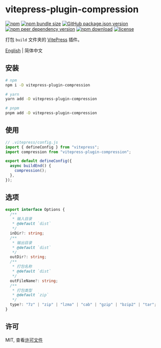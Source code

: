 # vitepress-plugin-compression

[![npm](https://img.shields.io/npm/v/vitepress-plugin-compression.svg?style=flat-square)](https://www.npmjs.com/package/vitepress-plugin-compression)
[![npm bundle size](https://img.shields.io/bundlephobia/minzip/vitepress-plugin-compression?style=flat-square)](https://bundlephobia.com/package/vitepress-plugin-compression@latest)
[![GitHub package.json version](https://img.shields.io/github/package-json/v/manchan4869/vitepress-plugin-compression?style=flat-square)](https://github.com/manchan4869/vitepress-plugin-compression/blob/main/package.json)
[![npm peer dependency version](https://img.shields.io/npm/dependency-version/vitepress-plugin-compression/peer/vitepress?style=flat-square)](https://github.com/vuejs/vitepress)
[![npm download](https://img.shields.io/npm/dm/vitepress-plugin-compression?style=flat-square)](https://www.npmjs.com/package/vitepress-plugin-compression)
[![license](https://img.shields.io/npm/l/vitepress-plugin-compression?style=flat-square)](https://github.com/manchan4869/vitepress-plugin-compression/blob/main/LICENSE)

打包 `build` 文件夹的 [VitePress](https://github.com/vuejs/vitepress) 插件。

[English](https://github.com/manchan4869/vitepress-plugin-compression#README) | 简体中文

## 安装

```bash
# npm
npm i -D vitepress-plugin-compression

# yarn
yarn add -D vitepress-plugin-compression

# pnpm
pnpm add -D vitepress-plugin-compression
```

## 使用

```ts
// .vitepress/config.js
import { defineConfig } from "vitepress";
import compression from "vitepress-plugin-compression";

export default defineConfig({
  async buildEnd() {
    compression();
  },
});
```

## 选项

```ts
export interface Options {
  /**
   * 输入目录
   * @default `dist`
   */
  inDir?: string;
  /**
   * 输出目录
   * @default `dist`
   */
  outDir?: string;
  /**
   * 打包名称
   * @default `dist`
   */
  outFileName?: string;
  /**
   * 打包类型
   * @default `zip`
   */
  type?: "7z" | "zip" | "lzma" | "cab" | "gzip" | "bzip2" | "tar";
}
```

## 许可

MIT, 查看[许可文件](./LICENSE)
